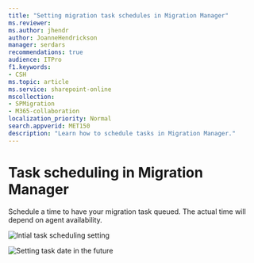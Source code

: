 ```yaml
---
title: "Setting migration task schedules in Migration Manager"
ms.reviewer: 
ms.author: jhendr
author: JoanneHendrickson
manager: serdars
recommendations: true
audience: ITPro
f1.keywords:
- CSH
ms.topic: article
ms.service: sharepoint-online
mscollection: 
- SPMigration
- M365-collaboration
localization_priority: Normal
search.appverid: MET150
description: "Learn how to schedule tasks in Migration Manager."
---
```

# Task scheduling in Migration Manager

Schedule a time to have your migration task queued. The actual time will depend on agent availability.  


![Intial task scheduling setting](/media/mm-task-scheduling-inital.png)



![Setting task date in the future](/media/mm-task-scheduling-date.png)

